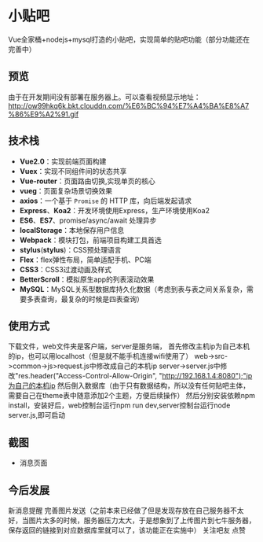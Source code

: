 # 小贴吧

Vue全家桶+nodejs+mysql打造的小贴吧，实现简单的贴吧功能（部分功能还在完善中）

## 预览

由于在开发期间没有部署在服务器上。可以查看视频显示地址：http://ow99hkq6k.bkt.clouddn.com/%E6%BC%94%E7%A4%BA%E8%A7%86%E9%A2%91.gif

## 技术栈
* **Vue2.0**：实现前端页面构建
* **Vuex**：实现不同组件间的状态共享
* **Vue-router**：页面路由切换,实现单页的核心
* **vueg**：页面复杂场景切换效果
* **axios**：一个基于 `Promise` 的 HTTP 库，向后端发起请求
* **Express**、**Koa2**：开发环境使用Express，生产环境使用Koa2
* **ES6**、**ES7**、promise/async/await 处理异步
* **localStorage**：本地保存用户信息
* **Webpack**：模块打包，前端项目构建工具首选
* **stylus**(**stylus**)：CSS预处理语言
* **Flex**：flex弹性布局，简单适配手机、PC端
* **CSS3**：CSS3过渡动画及样式
* **BetterScroll**：模拟原生app的列表滚动效果
* **MySQL**：MySQL关系型数据库持久化数据（考虑到表与表之间关系复杂，需要多表查询，最复杂的时候是四表查询）

## 使用方式

下载文件，web文件夹是客户端，server是服务端，
首先修改主机ip为自己本机的ip，也可以用localhost（但是就不能手机连接wifi使用了）
web->src->common->js>request.js中修改成自己的本机ip
server->server.js中修改"res.header("Access-Control-Allow-Origin", "http://192.168.1.4:8080");"ip为自己的本机ip
然后倒入数据库（由于只有数据结构，所以没有任何贴吧主体，需要自己在theme表中随意添加2个主题，方便后续操作）
然后分别安装依赖npm install，安装好后，web控制台运行npm run dev,server控制台运行node server.js,即可启动

## 截图

* 消息页面

## 今后发展

新消息提醒
完善图片发送（之前本来已经做了但是发现存放在自己服务器不太好，当图片太多的时候，服务器压力太大，于是想象到了上传图片到七牛服务器，保存返回的链接到对应数据库里就可以了，该功能正在实施中）
关注吧友
点赞
